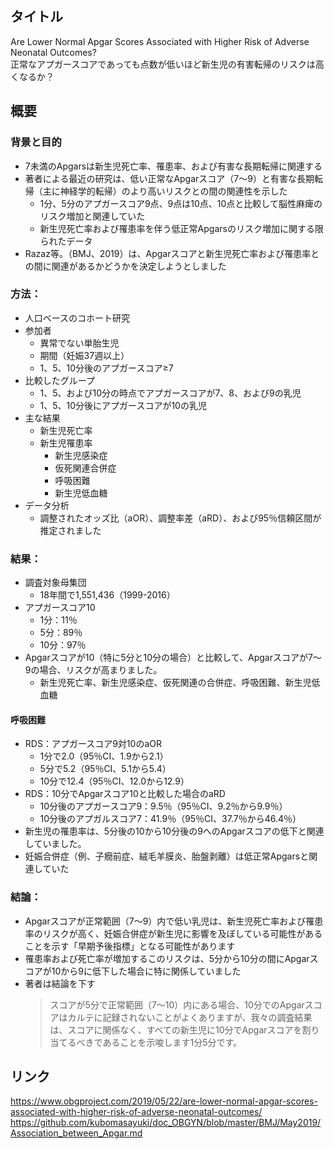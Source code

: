 ## タイトル
Are Lower Normal Apgar Scores Associated with Higher Risk of Adverse Neonatal Outcomes?  
正常なアプガースコアであっても点数が低いほど新生児の有害転帰のリスクは高くなるか？

## 概要
### 背景と目的
* 7未満のApgarsは新生児死亡率、罹患率、および有害な長期転帰に関連する
* 著者による最近の研究は、低い正常なApgarスコア（7〜9）と有害な長期転帰（主に神経学的転帰）のより高いリスクとの間の関連性を示した
  * 1分、5分のアプガースコア9点、9点は10点、10点と比較して脳性麻痺のリスク増加と関連していた 
  * 新生児死亡率および罹患率を伴う低正常Apgarsのリスク増加に関する限られたデータ
* Razaz等。（BMJ、2019）は、Apgarスコアと新生児死亡率および罹患率との間に関連があるかどうかを決定しようとしました
### 方法：
* 人口ベースのコホート研究
* 参加者
  * 異常でない単胎生児
  * 期間（妊娠37週以上）
  * 1、5、10分後のアプガースコア≥7
* 比較したグループ
  * 1、5、および10分の時点でアプガースコアが7、8、および9の乳児
  * 1、5、10分後にアプガースコアが10の乳児
* 主な結果
  * 新生児死亡率
  * 新生児罹患率
    * 新生児感染症
    * 仮死関連合併症
    * 呼吸困難
    * 新生児低血糖
* データ分析
  * 調整されたオッズ比（aOR）、調整率差（aRD）、および95％信頼区間が推定されました
### 結果：
* 調査対象母集団
  * 18年間で1,551,436（1999-2016）
* アプガースコア10
  * 1分：11％
  * 5分：89％
  * 10分：97％
* Apgarスコアが10（特に5分と10分の場合）と比較して、Apgarスコアが7〜9の場合、リスクが高まりました。
  * 新生児死亡率、新生児感染症、仮死関連の合併症、呼吸困難、新生児低血糖
#### 呼吸困難
* RDS：アプガースコア9対10のaOR
  * 1分で2.0（95％CI、1.9から2.1）
  * 5分で5.2（95％CI、5.1から5.4）
  * 10分で12.4（95％CI、12.0から12.9）
* RDS：10分でApgarスコア10と比較した場合のaRD
  * 10分後のアプガースコア9：9.5％（95％CI、9.2％から9.9％）
  * 10分後のアプガルスコア7：41.9％（95％CI、37.7％から46.4％）
* 新生児の罹患率は、5分後の10から10分後の9へのApgarスコアの低下と関連していました。
* 妊娠合併症（例、子癇前症、絨毛羊膜炎、胎盤剥離）は低正常Apgarsと関連していた
### 結論：
* Apgarスコアが正常範囲（7〜9）内で低い乳児は、新生児死亡率および罹患率のリスクが高く、妊娠合併症が新生児に影響を及ぼしている可能性があることを示す「早期予後指標」となる可能性があります
* 罹患率および死亡率が増加するこのリスクは、5分から10分の間にApgarスコアが10から9に低下した場合に特に関係していました
* 著者は結論を下す
  > スコアが5分で正常範囲（7〜10）内にある場合、10分でのApgarスコアはカルテに記録されないことがよくありますが、我々の調査結果は、スコアに関係なく、すべての新生児に10分でApgarスコアを割り当てるべきであることを示唆します1分5分です。

## リンク
https://www.obgproject.com/2019/05/22/are-lower-normal-apgar-scores-associated-with-higher-risk-of-adverse-neonatal-outcomes/
https://github.com/kubomasayuki/doc_OBGYN/blob/master/BMJ/May2019/Association_between_Apgar.md
